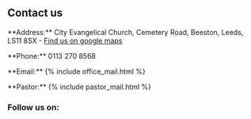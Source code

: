 ## Contact us
<div class="contact-us">
  <p class="map-marker-icon"> **Address:** City Evangelical Church, Cemetery Road, Beeston, Leeds, LS11 8SX - <a class="external-link-icon" href="https://goo.gl/maps/EoD83hYx9Lob5TpK6">Find us on google maps</a></p>
  <p class="phone-icon"> **Phone:** 0113 270 8568</p>
  <p class="envelope-o-icon"> **Email:** {% include office_mail.html %}</p>
  <p class="address-book-o-icon"> **Pastor:** {% include pastor_mail.html %}</p>
</div>

### Follow us on:
<div class="contacts">
  <div class="SocialBox">
    <div><a href="https://www.twitter.com/cecleeds/" target="blank"><i class="fa fa-twitter"></i></a></div>
    <div><a href="https://www.instagram.com/cecleeds/?hl=en" target="blank"><i class="fa fa-instagram"></i></a></div>
    <div><a href="https://www.facebook.com/CECLeeds/" target="blank"><i class="fa fa-facebook"></i></a></div>
    <div><a href="https://www.youtube.com/channel/UCALb0SwFaFdPY2gwOesvb_g" target="blank"><i class="fa fa-youtube-play"></i></a></div>
    <div><a href="https://www.github.com/cecleeds" target="blank"><i class="fa fa-github"></i></a></div>
  </div>
</div>
